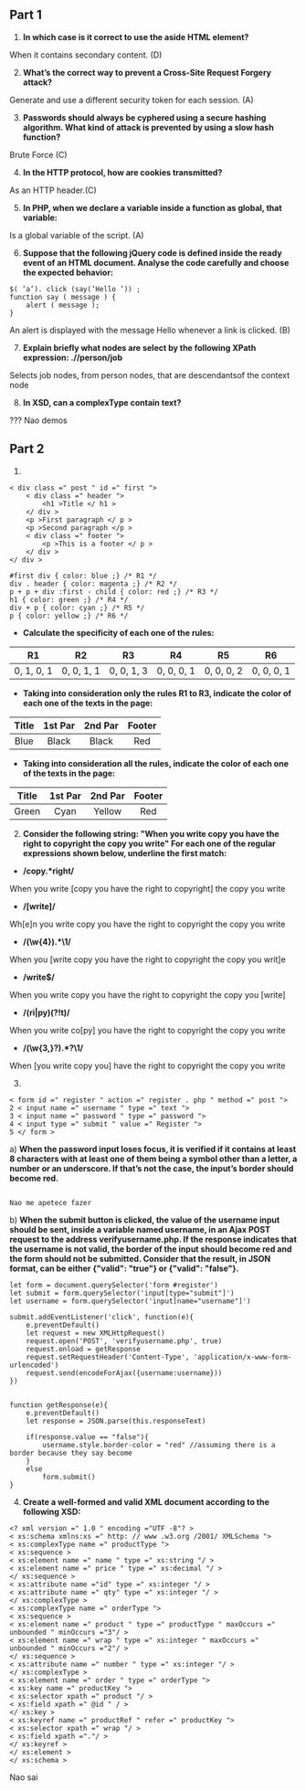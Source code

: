 ## Part 1

1. **In which case is it correct to use the aside HTML element?**

When it contains secondary content. (D)

2. **What’s the correct way to prevent a Cross-Site Request Forgery attack?**

Generate and use a different security token for each session. (A)

3. **Passwords should always be cyphered using a secure hashing algorithm. What kind of attack is prevented by using a slow hash function?**

Brute Force (C)

4. **In the HTTP protocol, how are cookies transmitted?**

As an HTTP header.(C)

5. **In PHP, when we declare a variable inside a function as global, that variable:**

Is a global variable of the script. (A)

6. **Suppose that the following jQuery code is defined inside the ready event of an HTML document. Analyse the code carefully and choose the expected behavior:**
```
$( ’a’). click (say(’Hello ’)) ;
function say ( message ) {
    alert ( message );
}
```
An alert is displayed with the message Hello whenever a link is clicked. (B)


7. **Explain briefly what nodes are select by the following XPath expression: .//person/job**

Selects job nodes, from person nodes, that are descendantsof the context node


8. **In XSD, can a complexType contain text?**

??? Nao demos



## Part 2

1. 
``` 
< div class =" post " id =" first ">
    < div class =" header ">
        <h1 >Title </ h1 >
    </ div >
    <p >First paragraph </ p >
    <p >Second paragraph </p >
    < div class =" footer ">
        <p >This is a footer </ p >
    </ div >
</ div >

#first div { color: blue ;} /* R1 */
div . header { color: magenta ;} /* R2 */
p + p + div :first - child { color: red ;} /* R3 */
h1 { color: green ;} /* R4 */
div + p { color: cyan ;} /* R5 */
p { color: yellow ;} /* R6 */

```

* **Calculate the specificity of each one of the rules:**

| R1 | R2 | R3 | R4 | R5 | R6 |
| :--------: | :--------: | :--------: | :--------: | :--------: | :--------: |
| 0, 1, 0, 1 | 0, 0, 1, 1 | 0, 0, 1, 3 | 0, 0, 0, 1 | 0, 0, 0, 2 | 0, 0, 0, 1 |


* **Taking into consideration only the rules R1 to R3, indicate the color of each one of the texts in the page:**

| Title | 1st Par | 2nd Par | Footer |
| :--------: | :--------: | :--------: | :--------: |
| Blue | Black | Black | Red |


* **Taking into consideration all the rules, indicate the color of each one of the texts in the page:**


| Title | 1st Par | 2nd Par | Footer |
| :--------: | :--------: | :--------: | :--------: |
| Green   | Cyan | Yellow | Red |


2. **Consider the following string: "When you write copy you have the right to copyright the copy you write"
For each one of the regular expressions shown below, underline the first match:**

* **/copy.\*right/**

When you write [copy you have the right to copyright] the copy you write


* **/[write]/**

Wh[e]n you write copy you have the right to copyright the copy you write


* **/(\w{4}).*\1/**

When you [write copy you have the right to copyright the copy you writ]e

* **/write$/**

When you write copy you have the right to copyright the copy you [write]

* **/(ri|py)(?!t)/**

When you write co[py] you have the right to copyright the copy you write

* **/(\w{3,}?).*?\1/**

When [you write copy you] have the right to copyright the copy you write


3. 
```
< form id =" register " action =" register . php " method =" post ">
2 < input name =" username " type =" text ">
3 < input name =" password " type =" password ">
4 < input type =" submit " value =" Register ">
5 </ form >

```
a) **When the password input loses focus, it is verified if it contains at least 8 characters with at least one of them being a symbol other than a letter, a number or an underscore. If that’s not the case, the input’s border should become red.**

```

Nao me apetece fazer

```



b) **When the submit button is clicked, the value of the username input should be sent, inside a variable named username, in an Ajax POST request to the address verifyusername.php. If the response indicates that the username is not valid, the border of the input should become red and the form should not be submitted. Consider that the result, in JSON format, can be either {"valid": "true"} or {"valid": "false"}.**

```
let form = document.querySelector('form #register')
let submit = form.querySelector('input[type="submit"]')
let username = form.querySelector('input[name="username"]')

submit.addEventListener('click', function(e){
    e.preventDefault()
    let request = new XMLHttpRequest()
    request.open('POST', 'verifyusername.php', true)
    request.onload = getResponse
    request.setRequestHeader('Content-Type', 'application/x-www-form-urlencoded')
    request.send(encodeForAjax({username:username}))
})


function getResponse(e){
    e.preventDefault()
    let response = JSON.parse(this.responseText)

    if(response.value == "false"){
        username.style.border-color = "red" //assuming there is a border because they say become
    }
    else
        form.submit()
}
```




4. **Create a well-formed and valid XML document according to the following XSD:**

```
<? xml version =" 1.0 " encoding ="UTF -8"? >
< xs:schema xmlns:xs =" http: // www .w3.org /2001/ XMLSchema ">
< xs:complexType name =" productType ">
< xs:sequence >
< xs:element name =" name " type =" xs:string "/ >
< xs:element name =" price " type =" xs:decimal "/ >
</ xs:sequence >
< xs:attribute name ="id" type =" xs:integer "/ >
< xs:attribute name =" qty" type =" xs:integer "/ >
</ xs:complexType >
< xs:complexType name =" orderType ">
< xs:sequence >
< xs:element name =" product " type =" productType " maxOccurs =" unbounded " minOccurs ="3"/ >
< xs:element name =" wrap " type =" xs:integer " maxOccurs =" unbounded " minOccurs ="2"/ >
</ xs:sequence >
< xs:attribute name =" number " type =" xs:integer "/ >
</ xs:complexType >
< xs:element name =" order " type =" orderType ">
< xs:key name =" productKey ">
< xs:selector xpath =" product "/ >
< xs:field xpath =" @id " / >
</ xs:key >
< xs:keyref name =" productRef " refer =" productKey ">
< xs:selector xpath =" wrap "/ >
< xs:field xpath ="."/ >
</ xs:keyref >
</ xs:element >
</ xs:schema >
```

Nao sai